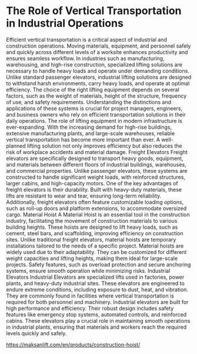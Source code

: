 # The Role of Vertical Transportation in Industrial Operations
Efficient vertical transportation is a critical aspect of industrial and construction operations. Moving materials, equipment, and personnel safely and quickly across different levels of a worksite enhances productivity and ensures seamless workflow. In industries such as manufacturing, warehousing, and high-rise construction, specialized lifting solutions are necessary to handle heavy loads and operate under demanding conditions. 
Unlike standard passenger elevators, industrial lifting solutions are designed to withstand harsh environments, carry heavy loads, and operate at optimal efficiency. The choice of the right lifting equipment depends on several factors, such as the weight of materials, height of the structure, frequency of use, and safety requirements. Understanding the distinctions and applications of these systems is crucial for project managers, engineers, and business owners who rely on efficient transportation solutions in their daily operations.
The role of lifting equipment in modern infrastructure is ever-expanding. With the increasing demand for high-rise buildings, extensive manufacturing plants, and large-scale warehouses, reliable vertical transportation has become more important than ever. A well-planned lifting solution not only improves efficiency but also reduces the risk of workplace accidents and material damage.
Freight Elevators
Freight elevators are specifically designed to transport heavy goods, equipment, and materials between different floors of industrial buildings, warehouses, and commercial properties. Unlike passenger elevators, these systems are constructed to handle significant weight loads, with reinforced structures, larger cabins, and high-capacity motors.
One of the key advantages of freight elevators is their durability. Built with heavy-duty materials, these lifts are resistant to wear and tear, ensuring long-term reliability. Additionally, freight elevators often feature customizable loading options, such as roll-up doors and platform extensions, to accommodate oversized cargo.
Material Hoist
A Material Hoist is an essential tool in the construction industry, facilitating the movement of construction materials to various building heights. These hoists are designed to lift heavy loads, such as cement, steel bars, and scaffolding, improving efficiency on construction sites. Unlike traditional freight elevators, material hoists are temporary installations tailored to the needs of a specific project.
Material hoists are widely used due to their adaptability. They can be customized for different weight capacities and lifting heights, making them ideal for large-scale projects. Safety features, such as overload protection and secure anchoring systems, ensure smooth operation while minimizing risks.
Industrial Elevators
Industrial Elevators are specialized lifts used in factories, power plants, and heavy-duty industrial sites. These elevators are engineered to endure extreme conditions, including exposure to dust, heat, and vibration. They are commonly found in facilities where vertical transportation is required for both personnel and machinery.
Industrial elevators are built for high performance and efficiency. Their robust design includes safety features like emergency stop systems, automated controls, and reinforced cabins. These elevators play a crucial role in maintaining smooth operations in industrial plants, ensuring that materials and workers reach the required levels quickly and safely.

https://maksanlift.com/en/products/construction-hoist/
